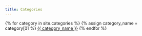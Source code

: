 ```yaml
---
title: Categories
---
```


<p>
<span class="tags taglist smallTag">
   	{% for category in site.categories %}
		{% assign category_name = category[0] %}
  		<a href="{{ site.baseurl }}/category/{{ category_name | url_encode }}" alt="{{ category_name }}">{{ category_name }}</a>
	{% endfor %}
</span>
</p>